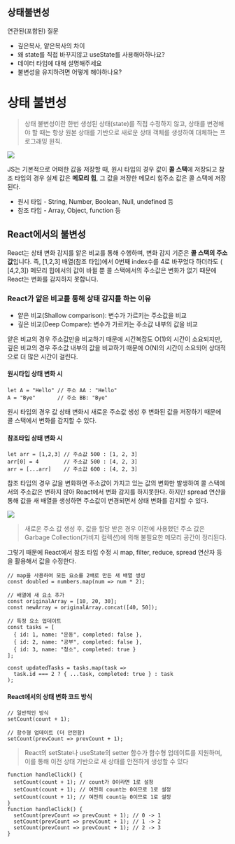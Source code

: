 ## 상태불변성

연관된(포함된) 질문

- 깊은복사, 얕은복사의 차이
- 왜 state를 직접 바꾸지않고 useState를 사용해아하나요?
- 데이터 타입에 대해 설명해주세요
- 불변성을 유지하려면 어떻게 해야하나요?

# 상태 불변성

> 상태 불변성이란 한번 생성된 상태(state)를 직접 수정하지 않고, 상태를 변경해야 할 때는 항상 원본 상태를 기반으로 새로운 상태 객체를 생성하여 대체하는 프로그래밍 원칙.

![](https://velog.velcdn.com/images/psi7218/post/0e4965c5-2c6c-4c63-98eb-11e85a1d9799/image.png)

JS는 기본적으로 어떠한 값을 저장할 때,
원시 타입의 경우 값이 **콜 스택**에 저장되고
참조 타입의 경우 실제 값은 **메모리 힙**, 그 값을 저장한 메모리 힙주소 값은 콜 스택에 저장된다.

- 원시 타입 - String, Number, Boolean, Null, undefined 등
- 참조 타입 - Array, Object, function 등

## React에서의 불변성

React는 상태 변화 감지를 얕은 비교를 통해 수행하며,
변화 감지 기준은 **콜 스택의 주소값**입니다.
즉, [1,2,3] 배열(참조 타입)에서 0번째 index수를 4로 바꾸었다 하더라도 ( [4,2,3]) 메모리 힙에서의 값이 바뀔 뿐 콜 스택에서의 주소값은 변화가 없기 때문에 React는 변화를 감지하지 못합니다.

### React가 얕은 비교를 통해 상태 감지를 하는 이유

- 얕은 비교(Shallow comparison): 변수가 가르키는 주소값을 비교
- 깊은 비교(Deep Compare): 변수가 가르키는 주소값 내부의 값을 비교

얕은 비교의 경우 주소값만을 비교하기 때문에 시간복잡도 O(1)의 시간이 소요되지만, 깊은 비교의 경우 주소값 내부의 값을 비교하기 때문에 O(N)의 시간이 소요되어 상대적으로 더 많은 시간이 걸린다.

#### 원시타입 상태 변화 시

```
let A = "Hello" // 주소 AA : "Hello"
A = "Bye"		// 주소 BB: "Bye"
```

원시 타입의 경우 값 상태 변화시 새로운 주소값 생성 후 변화된 값을 저장하기 때문에 콜 스택에서 변화를 감지할 수 있다.

#### 참조타입 상태 변화 시

```
let arr = [1,2,3] // 주소값 500 : [1, 2, 3]
arr[0] = 4        // 주소값 500 : [4, 2, 3]
arr = [...arr]    // 주소값 600 : [4, 2, 3]
```

참조 타입의 경우 값을 변화하면 주소값이 가지고 있는 값의 변화만 발생하여 콜 스택에서의 주소값은 변하지 않아 React에서 변화 감지를 하지못한다. 하지만 spread 연산을 통해 값을 새 배열을 생성하면 주소값이 변경되면서 상태 변화를 감지할 수 있다.

![](https://velog.velcdn.com/images/psi7218/post/e4d6f674-e36a-4660-a178-e9f40f427558/image.png)

> 새로운 주소 값 생성 후, 값을 할당 받은 경우 이전에 사용했던 주소 값은 Garbage Collection(가비지 컬렉션)에 의해 불필요한 메모리 공간이 정리된다.

그렇기 때문에 React에서 참조 타입 수정 시 map, filter, reduce, spread 연산자 등을 활용해서 값을 수정한다.

```
// map을 사용하여 모든 요소를 2배로 만든 새 배열 생성
const doubled = numbers.map(num => num * 2);

// 배열에 새 요소 추가
const originalArray = [10, 20, 30];
const newArray = originalArray.concat([40, 50]);

// 특정 요소 업데이트
const tasks = [
  { id: 1, name: "운동", completed: false },
  { id: 2, name: "공부", completed: false },
  { id: 3, name: "청소", completed: true }
];

const updatedTasks = tasks.map(task =>
  task.id === 2 ? { ...task, completed: true } : task
);
```

#### React에서의 상태 변화 코드 방식

```
// 일반적인 방식
setCount(count + 1);

// 함수형 업데이트 (더 안전함)
setCount(prevCount => prevCount + 1);
```

> React의 setState나 useState의 setter 함수가 함수형 업데이트를 지원하며, 이를 통해 이전 상태 기반으로 새 상태를 안전하게 생성할 수 있다

```
function handleClick() {
  setCount(count + 1); // count가 0이라면 1로 설정
  setCount(count + 1); // 여전히 count는 0이므로 1로 설정
  setCount(count + 1); // 여전히 count는 0이므로 1로 설정
}
function handleClick() {
  setCount(prevCount => prevCount + 1); // 0 -> 1
  setCount(prevCount => prevCount + 1); // 1 -> 2
  setCount(prevCount => prevCount + 1); // 2 -> 3
}
```
